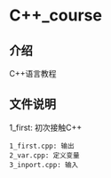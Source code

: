 # C++_course

## 介绍
C++语言教程

## 文件说明

1_first:
    初次接触C++

    1_first.cpp: 输出
    2_var.cpp: 定义变量
    3_inport.cpp: 输入

